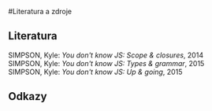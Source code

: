 #Literatura a zdroje
## Literatura

SIMPSON, Kyle: _You don't know JS: Scope & closures_, 2014  
SIMPSON, Kyle: _You don't know JS: Types & grammar_, 2015  
SIMPSON, Kyle: _You don't know JS: Up & going_, 2015

## Odkazy
